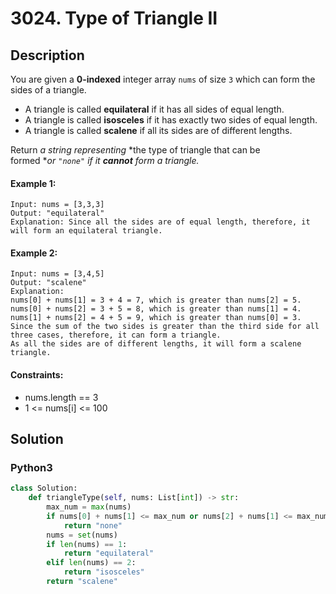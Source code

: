 # 3024. Type of Triangle II


## Description
You are given a **0-indexed** integer array `nums` of size `3` which can form the sides of a triangle.

-   A triangle is called **equilateral** if it has all sides of equal length.
-   A triangle is called **isosceles** if it has exactly two sides of equal length.
-   A triangle is called **scalene** if all its sides are of different lengths.

Return *a string representing* *the type of triangle that can be formed **or *`"none"`* if it **cannot** form a triangle.*

#### Example 1:
```
Input: nums = [3,3,3]
Output: "equilateral"
Explanation: Since all the sides are of equal length, therefore, it will form an equilateral triangle.
```

#### Example 2:
```
Input: nums = [3,4,5]
Output: "scalene"
Explanation: 
nums[0] + nums[1] = 3 + 4 = 7, which is greater than nums[2] = 5.
nums[0] + nums[2] = 3 + 5 = 8, which is greater than nums[1] = 4.
nums[1] + nums[2] = 4 + 5 = 9, which is greater than nums[0] = 3. 
Since the sum of the two sides is greater than the third side for all three cases, therefore, it can form a triangle.
As all the sides are of different lengths, it will form a scalene triangle.
```

#### Constraints:
- nums.length == 3
- 1 <= nums[i] <= 100


## Solution

### Python3
```python
class Solution:
    def triangleType(self, nums: List[int]) -> str:
        max_num = max(nums)
        if nums[0] + nums[1] <= max_num or nums[2] + nums[1] <= max_num or nums[0] + nums[2] <= max_num:
            return "none"
        nums = set(nums)
        if len(nums) == 1:
            return "equilateral"
        elif len(nums) == 2:
            return "isosceles"
        return "scalene"
```
